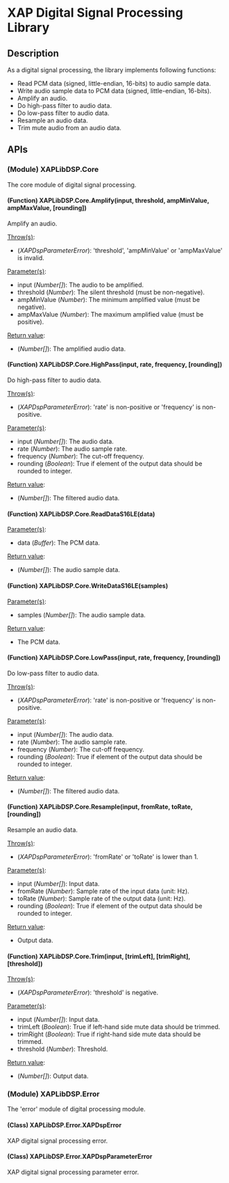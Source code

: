 # XAP Digital Signal Processing Library

## Description

As a digital signal processing, the library implements following functions:
 - Read PCM data (signed, little-endian, 16-bits) to audio sample data.
 - Write audio sample data to PCM data (signed, little-endian, 16-bits).
 - Amplify an audio.
 - Do high-pass filter to audio data.
 - Do low-pass filter to audio data.
 - Resample an audio data.
 - Trim mute audio from an audio data.

## APIs

### (Module) XAPLibDSP.Core

The core module of digital signal processing.

#### (Function) XAPLibDSP.Core.Amplify(input, threshold, ampMinValue, ampMaxValue, [rounding])

Amplify an audio.

<u>Throw(s)</u>:
 - (*XAPDspParameterError*): 'threshold', 'ampMinValue' or 'ampMaxValue' is invalid.

<u>Parameter(s)</u>:
 - input (*Number[]*): The audio to be amplified.
 - threshold (*Number*): The silent threshold (must be non-negative).
 - ampMinValue (*Number*): The minimum amplified value (must be negative).
 - ampMaxValue (*Number*): The maximum amplified value (must be positive).

<u>Return value</u>:
 - (*Number[]*): The amplified audio data.

#### (Function) XAPLibDSP.Core.HighPass(input, rate, frequency, [rounding])

Do high-pass filter to audio data.

<u>Throw(s)</u>:
 - (*XAPDspParameterError*): 'rate' is non-positive or 'frequency' is non-positive.

<u>Parameter(s)</u>:
 - input (*Number[]*): The audio data.
 - rate (*Number*): The audio sample rate.
 - frequency (*Number*): The cut-off frequency.
 - rounding (*Boolean*): True if element of the output data should be rounded to integer.

<u>Return value</u>:
 - (*Number[]*): The filtered audio data.

#### (Function) XAPLibDSP.Core.ReadDataS16LE(data)

<u>Parameter(s)</u>:
 - data (*Buffer*): The PCM data.

<u>Return value</u>:
 - (*Number[]*): The audio sample data.

#### (Function) XAPLibDSP.Core.WriteDataS16LE(samples)

<u>Parameter(s)</u>:
 - samples (*Number[]*): The audio sample data.

<u>Return value</u>:
 - The PCM data.

#### (Function) XAPLibDSP.Core.LowPass(input, rate, frequency, [rounding])

Do low-pass filter to audio data.

<u>Throw(s)</u>:
 - (*XAPDspParameterError*): 'rate' is non-positive or 'frequency' is non-positive.

<u>Parameter(s)</u>:
 - input (*Number[]*): The audio data.
 - rate (*Number*): The audio sample rate.
 - frequency (*Number*): The cut-off frequency.
 - rounding (*Boolean*): True if element of the output data should be rounded to integer.

<u>Return value</u>:
 - (*Number[]*): The filtered audio data.

#### (Function) XAPLibDSP.Core.Resample(input, fromRate, toRate, [rounding])

Resample an audio data.

<u>Throw(s)</u>:
 - (*XAPDspParameterError*): 'fromRate' or 'toRate' is lower than 1.

<u>Parameter(s)</u>:
 - input (*Number[]*): Input data. 
 - fromRate (*Number*): Sample rate of the input data (unit: Hz).
 - toRate (*Number*): Sample rate of the output data (unit: Hz).
 - rounding (*Boolean*): True if element of the output data should be rounded to integer.

<u>Return value</u>:
 - Output data.

#### (Function) XAPLibDSP.Core.Trim(input, [trimLeft], [trimRight], [threshold])

<u>Throw(s)</u>:
 - (*XAPDspParameterError*): 'threshold' is negative.

<u>Parameter(s)</u>:
 - input (*Number[]*): Input data.
 - trimLeft (*Boolean*): True if left-hand side mute data should be trimmed.
 - trimRight (*Boolean*): True if right-hand side mute data should be trimmed.
 - threshold (*Number*): Threshold.

<u>Return value</u>:
 - (*Number[]*): Output data.

### (Module) XAPLibDSP.Error

The 'error' module of digital processing module.

#### (Class) XAPLibDSP.Error.XAPDspError

XAP digital signal processing error.

#### (Class) XAPLibDSP.Error.XAPDspParameterError

XAP digital signal processing parameter error.